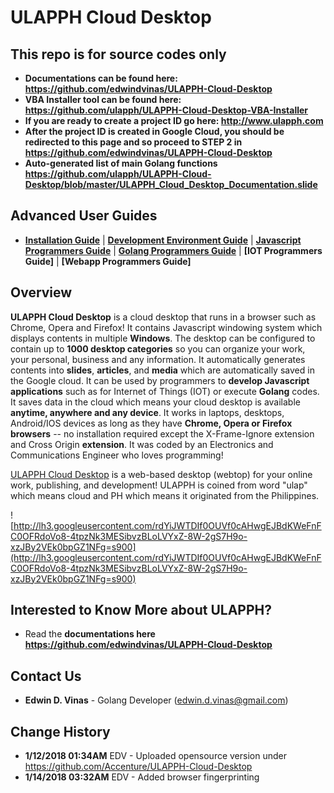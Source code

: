 ULAPPH Cloud Desktop
====================

This repo is for source codes only
------------------------------------
- **Documentations can be found here: https://github.com/edwindvinas/ULAPPH-Cloud-Desktop**
- **VBA Installer tool can be found here: https://github.com/ulapph/ULAPPH-Cloud-Desktop-VBA-Installer**
- **If you are ready to create a project ID go here: http://www.ulapph.com**
- **After the project ID is created in Google Cloud, you should be redirected to this page and so proceed to STEP 2 in https://github.com/edwindvinas/ULAPPH-Cloud-Desktop**
- **Auto-generated list of main Golang functions https://github.com/ulapph/ULAPPH-Cloud-Desktop/blob/master/ULAPPH_Cloud_Desktop_Documentation.slide**

Advanced User Guides
--------------------
- **[Installation Guide](https://github.com/edwindvinas/ULAPPH-Cloud-Desktop/blob/master/DOCS/Installation%20Guide.md)** | **[Development Environment Guide](https://github.com/edwindvinas/ULAPPH-Cloud-Desktop/blob/master/DOCS/Development%20Environment%20Guide.md)** | **[Javascript Programmers Guide](https://github.com/edwindvinas/ULAPPH-Cloud-Desktop/blob/master/DOCS/Javascript%20Programmers%20Guide.md)** | **[Golang Programmers Guide](https://github.com/edwindvinas/ULAPPH-Cloud-Desktop/blob/master/DOCS/Golang%20Programmers%20Guide.md)** | **[IOT Programmers Guide]** | **[Webapp Programmers Guide]**

Overview
------------

**ULAPPH Cloud Desktop** is a cloud desktop that runs in a browser such as Chrome, Opera and Firefox! It contains Javascript windowing system which displays contents in multiple **Windows**. The desktop can be configured to contain up to **1000 desktop categories** so you can organize your work, your personal, business and any information. It automatically generates contents into **slides**, **articles**, and **media** which are automatically saved in the Google cloud. It can be used by programmers to **develop Javascript applications** such as for Internet of Things (IOT) or execute **Golang** codes.  It saves data in the cloud which means your cloud desktop is available **anytime, anywhere and any device**. It works in laptops, desktops, Android/IOS devices as long as they have **Chrome, Opera or Firefox browsers** -- no installation required except the X-Frame-Ignore extension and Cross Origin **extension**. It was coded by an Electronics and Communications Engineer who loves programming! 

[ULAPPH Cloud Desktop](https://www.ulapph.com/) is a web-based desktop (webtop) for your online work, publishing, and development! ULAPPH is coined from word "ulap" which means cloud and PH which means it originated from the Philippines.

![http://lh3.googleusercontent.com/rdYiJWTDIf0OUVf0cAHwgEJBdKWeFnFC0OFRdoVo8-4tpzNk3MESibvzBLoLVYxZ-8W-2gS7H9o-xzJBy2VEk0bpGZ1NFg=s900](http://lh3.googleusercontent.com/rdYiJWTDIf0OUVf0cAHwgEJBdKWeFnFC0OFRdoVo8-4tpzNk3MESibvzBLoLVYxZ-8W-2gS7H9o-xzJBy2VEk0bpGZ1NFg=s900)

Interested to Know More about ULAPPH?
------------------------
- Read the **documentations here https://github.com/edwindvinas/ULAPPH-Cloud-Desktop**

Contact Us
------------
- **Edwin D. Vinas** - Golang Developer (edwin.d.vinas@gmail.com)

Change History
---------------
- **1/12/2018 01:34AM** EDV - Uploaded opensource version under https://github.com/Accenture/ULAPPH-Cloud-Desktop
- **1/14/2018 03:32AM** EDV - Added browser fingerprinting

